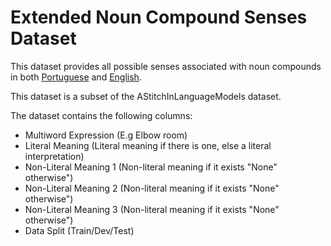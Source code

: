 # Extended Noun Compound Senses Dataset

This dataset provides all possible senses associated with noun compounds in both [Portuguese](https://github.com/H-TayyarMadabushi/AStitchInLanguageModels/blob/main/Dataset/Extended_Noun_Compound_Senses_Dataset/PT_Extended_Noun_Compound_Senses_Dataset.csv) and [English](https://github.com/H-TayyarMadabushi/AStitchInLanguageModels/blob/main/Dataset/Extended_Noun_Compound_Senses_Dataset/EN_Extended_Noun_Compound_Senses_Dataset.csv). 

This dataset is a subset of the AStitchInLanguageModels dataset. 

The dataset contains the following columns: 
* Multiword Expression	(E.g Elbow room)
* Literal Meaning	(Literal meaning if there is one, else a literal interpretation)
* Non-Literal Meaning 1	(Non-literal meaning if it exists "None" otherwise")
* Non-Literal Meaning 2	(Non-literal meaning if it exists "None" otherwise")
* Non-Literal Meaning 3	(Non-literal meaning if it exists "None" otherwise")
* Data Split (Train/Dev/Test)
